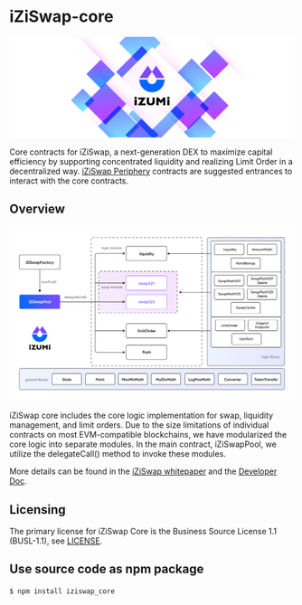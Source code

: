 # iZiSwap-core

<div align="center">
  <a href="https://izumi.finance"> 
    <img width="900px" height="auto" 
    src="image/logo.png">
  </a>
</div>


Core contracts for iZiSwap, a next-generation DEX to maximize capital efficiency by supporting concentrated liquidity and realizing Limit Order in a decentralized way.
[iZiSwap Periphery](https://github.com/izumiFinance/iZiSwap-periphery)  contracts are suggested entrances to interact with the core contracts.  

## Overview


<div align="center">
  <a href="https://izumi.finance"> 
    <img width="700px" height="auto" 
    src="image/overview.png">
  </a>
</div>

iZiSwap core includes the core logic implementation for swap, liquidity management, and limit orders. Due to the size limitations of individual contracts on most EVM-compatible blockchains, we have modularized the core logic into separate modules. In the main contract, iZiSwapPool, we utilize the delegateCall() method to invoke these modules.


More details can be found in the [iZiSwap whitepaper](https://github.com/izumiFinance/izumi-swap-core/blob/main/whitepaper/iZiSwap:%20Building_Decentralized_Exchange_with_Discretized_Concentrated_Liquidity_and_Limit_Order.pdf) and the [Developer Doc](https://developer.izumi.finance).



## Licensing

The primary license for iZiSwap Core is the Business Source License 1.1 (BUSL-1.1), see [LICENSE](https://github.com/izumiFinance/iZiSwap-core/blob/main/LICENSE). 


## Use source code as npm package

```
$ npm install iziswap_core
```
